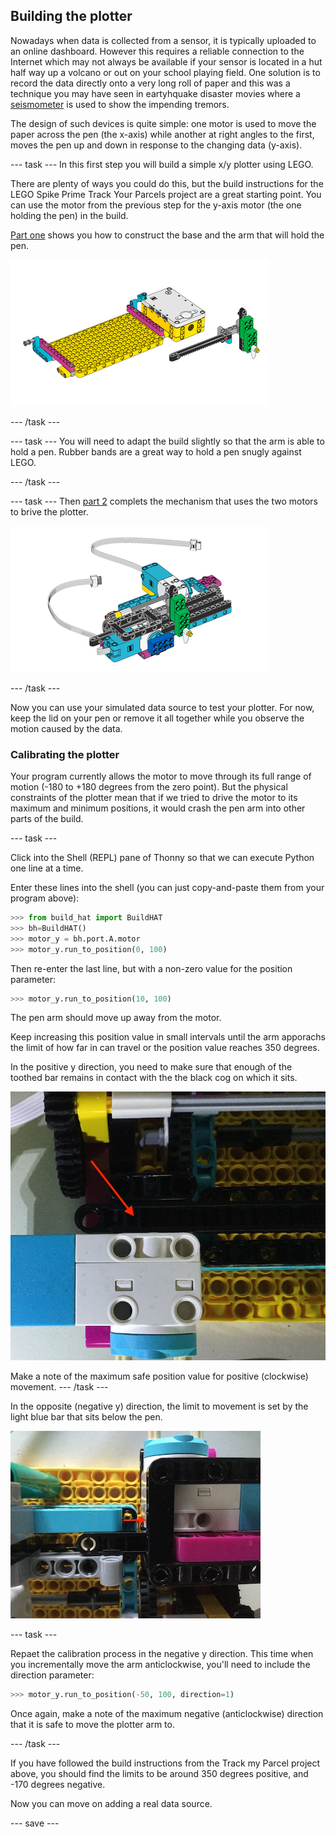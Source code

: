 ## Building the plotter

Nowadays when data is collected from a sensor, it is typically uploaded to an online dashboard. However this requires a reliable connection to the Internet which may not always be available if your sensor is located in a hut half way up a volcano or out on your school playing field. One solution is to record the data directly onto a very long roll of paper and this was a technique you may have seen in eartyhquake disaster movies where a [seismometer](https://en.wikipedia.org/wiki/Seismometer) is used to show the impending tremors. 

The design of such devices is quite simple: one motor is used to move the paper across the pen (the x-axis) while another at right angles to the first, moves the pen up and down in response to the changing data (y-axis). 

--- task ---
In this first step you will build a simple x/y plotter using LEGO. 

There are plenty of ways you could do this, but the build instructions for the LEGO Spike Prime Track Your Parcels project are a great starting point. You can use the motor from the previous step for the y-axis motor (the one holding the pen) in the build. 

[Part one](https://le-www-live-s.legocdn.com/sc/media/lessons/prime/pdf/building-instructions/track-your-packages-bi-pdf-book1of2-05883f81fed73ac3738781d084e0d4e2.pdf) shows you how to construct the base and the arm that will hold the pen.

![Build part 1](images/build1.png)

--- /task ---

--- task ---
You will need to adapt the build slightly so that the arm is able to hold a pen. Rubber bands are a great way to hold a pen snugly against LEGO.

--- /task ---

--- task ---
Then [part 2](https://le-www-live-s.legocdn.com/sc/media/lessons/prime/pdf/building-instructions/track-your-packages-bi-pdf-book2of2-80dc3c8c61ec2d2ffa785b688326ef74.pdf) complets the mechanism that uses the two motors to brive the plotter.

![Build part 2](images/build2.png)

--- /task ---

Now you can use your simulated data source to test your plotter. For now, keep the lid on your pen or remove it all together while you observe the motion caused by the data.

### Calibrating the plotter

Your program currently allows the motor to move through its full range of motion (-180 to +180 degrees from the zero point). But the physical constraints of the plotter mean that if we tried to drive the motor to its maximum and minimum positions, it would crash the pen arm into other parts of the build.

--- task ---

Click into the Shell (REPL) pane of Thonny so that we can execute Python one line at a time. 

Enter these lines into the shell (you can just copy-and-paste them from your program above):

```python
>>> from build_hat import BuildHAT
>>> bh=BuildHAT()
>>> motor_y = bh.port.A.motor
>>> motor_y.run_to_position(0, 100)
```

Then re-enter the last line, but with a non-zero value for the position parameter:

```python
>>> motor_y.run_to_position(10, 100)
```

The pen arm should move up away from the motor.

Keep increasing this position value in small intervals until the arm apporachs the limit of how far in can travel or the position value reaches 350 degrees.

In the positive y direction, you need to make sure that enough of the toothed bar remains in contact with the the black cog on which it sits. 


![Build part 1](images/motion_limit2.JPG)

Make a note of the maximum safe position value for positive (clockwise) movement. 
--- /task ---

In the opposite (negative y) direction, the limit to movement is set by the light blue bar that sits below the pen.

![Build part 1](images/motion_limit1.JPG)

--- task ---

Repaet the calibration process in the negative y direction. This time when you incrementally move the arm anticlockwise, you'll need to include the direction parameter:

```python
>>> motor_y.run_to_position(-50, 100, direction=1)
```

Once again, make a note of the maximum negative (anticlockwise) direction that it is safe to move the plotter arm to.

--- /task ---

If you have followed the build instructions from the Track my Parcel project above, you should find the limits to be around 350 degrees positive, and -170 degrees negative. 

Now you can move on adding a real data source. 

--- save ---